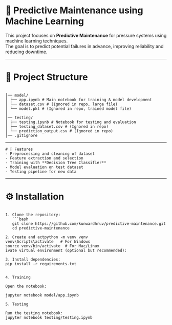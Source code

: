 # 🔧 Predictive Maintenance using Machine Learning

This project focuses on **Predictive Maintenance** for pressure systems using machine learning techniques.  
The goal is to predict potential failures in advance, improving reliability and reducing downtime.

---

# 📂 Project Structure
```

│── model/
│ ├── app.ipynb # Main notebook for training & model development
│ └── dataset.csv # (Ignored in repo, large file)
│ └── model.pkl # (Ignored in repo, trained model file)
│
│── testing/
│ ├── testing.ipynb # Notebook for testing and evaluation
│ ├── testing_dataset.csv # (Ignored in repo)
│ └── prediction_output.csv # (Ignored in repo)
│── .gitignore

```
---
```
# 🚀 Features
- Preprocessing and cleaning of dataset  
- Feature extraction and selection  
- Training with **Decision Tree Classifier**  
- Model evaluation on test dataset  
- Testing pipeline for new data  
```
---


# ⚙️ Installation
```

1. Clone the repository:
   ```bash
   git clone https://github.com/kunwardhruv/predictive-maintenance.git
   cd predictive-maintenance

2. Create and actpython -m venv venv
venv\Scripts\activate   # For Windows
source venv/bin/activate  # For Mac/Linux
ivate virtual environment (optional but recommended):

3. Install dependencies:
pip install -r requirements.txt


4. Training

Open the notebook:

jupyter notebook model/app.ipynb

5. Testing

Run the testing notebook:
jupyter notebook testing/testing.ipynb
```

